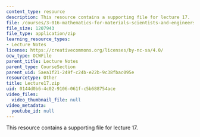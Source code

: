 ```yaml
---
content_type: resource
description: This resource contains a supporting file for lecture 17.
file: /courses/3-016-mathematics-for-materials-scientists-and-engineers-fall-2005/0144d0b64c029106061fc5b688754ace_Lecture17.zip
file_size: 1207943
file_type: application/zip
learning_resource_types:
- Lecture Notes
license: https://creativecommons.org/licenses/by-nc-sa/4.0/
ocw_type: OCWFile
parent_title: Lecture Notes
parent_type: CourseSection
parent_uid: 5aea1f21-249f-c24b-e22b-9c38fbac095e
resourcetype: Other
title: Lecture17.zip
uid: 0144d0b6-4c02-9106-061f-c5b688754ace
video_files:
  video_thumbnail_file: null
video_metadata:
  youtube_id: null
---
```

This resource contains a supporting file for lecture 17.